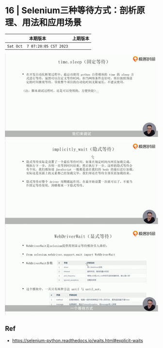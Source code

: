 # 16 | Selenium三种等待方式：剖析原理、用法和应用场景

|本期版本|上期版本
|:---:|:---:
`Sat Oct  7 07:20:05 CST 2023` |

<img src="./01.png" />
<img src="./02.png" />
<img src="./03.png" />


## Ref


* <https://selenium-python.readthedocs.io/waits.html#explicit-waits>